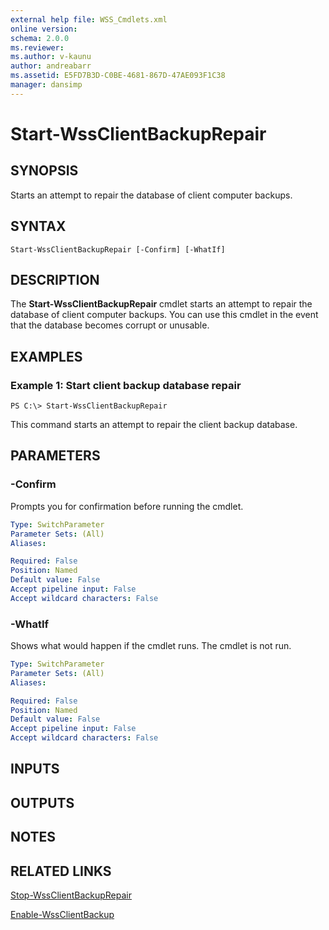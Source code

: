 ```yaml
---
external help file: WSS_Cmdlets.xml
online version: 
schema: 2.0.0
ms.reviewer:
ms.author: v-kaunu
author: andreabarr
ms.assetid: E5FD7B3D-C0BE-4681-867D-47AE093F1C38
manager: dansimp
---
```


# Start-WssClientBackupRepair

## SYNOPSIS
Starts an attempt to repair the database of client computer backups.

## SYNTAX

```
Start-WssClientBackupRepair [-Confirm] [-WhatIf]
```

## DESCRIPTION
The **Start-WssClientBackupRepair** cmdlet starts an attempt to repair the database of client computer backups.
You can use this cmdlet in the event that the database becomes corrupt or unusable.

## EXAMPLES

### Example 1: Start client backup database repair
```
PS C:\> Start-WssClientBackupRepair
```

This command starts an attempt to repair the client backup database.

## PARAMETERS

### -Confirm
Prompts you for confirmation before running the cmdlet.

```yaml
Type: SwitchParameter
Parameter Sets: (All)
Aliases: 

Required: False
Position: Named
Default value: False
Accept pipeline input: False
Accept wildcard characters: False
```

### -WhatIf
Shows what would happen if the cmdlet runs.
The cmdlet is not run.

```yaml
Type: SwitchParameter
Parameter Sets: (All)
Aliases: 

Required: False
Position: Named
Default value: False
Accept pipeline input: False
Accept wildcard characters: False
```

## INPUTS

## OUTPUTS

## NOTES

## RELATED LINKS

[Stop-WssClientBackupRepair](./Stop-WssClientBackupRepair.md)

[Enable-WssClientBackup](./Enable-WssClientBackup.md)

